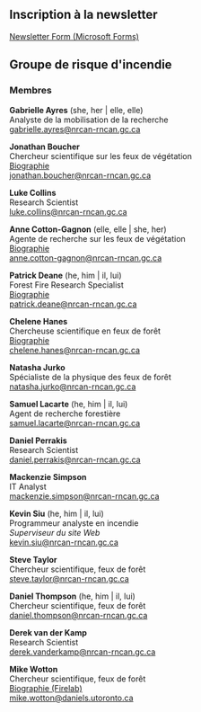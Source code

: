 ## Inscription à la newsletter
[Newsletter Form (Microsoft Forms)](https://forms.office.com/r/jmT8HVrsK8)

## Groupe de risque d'incendie
### Membres
**Gabrielle Ayres** (she, her | elle, elle)  
Analyste de la mobilisation de la recherche  
[gabrielle.ayres@nrcan-rncan.gc.ca](mailto:gabrielle.ayres@nrcan-rncan.gc.ca)  

**Jonathan Boucher**  
Chercheur scientifique sur les feux de végétation  
[Biographie](contacter/Jonathan_Boucher.md)  
[jonathan.boucher@nrcan-rncan.gc.ca](mailto:jonathan.boucher@NRCan-RNCan.gc.ca)  

**Luke Collins**  
Research Scientist  
[luke.collins@nrcan-rncan.gc.ca](mailto:Luke.Collins@NRCan-RNCan.gc.ca)  

**Anne Cotton-Gagnon** (elle, elle | she, her)  
Agente de recherche sur les feux de végétation  
[Biographie](contacter/Anne_Cotton-Gagnon.md)  
[anne.cotton-gagnon@nrcan-rncan.gc.ca](mailto:anne.cotton-gagnon@NRCan-RNCan.gc.ca)  

**Patrick Deane** (he, him | il, lui)  
Forest Fire Research Specialist   
[Biographie](contacter/Patrick_Deane.md)  
[patrick.deane@nrcan-rncan.gc.ca](mailto:Patrick.Deane@NRCan-RNCan.gc.ca)  

**Chelene Hanes**  
Chercheuse scientifique en feux de forêt  
[Biographie](contacter/Chelene_Hanes.md)  
[chelene.hanes@nrcan-rncan.gc.ca](mailto:chelene.hanes@nrcan-rncan.gc.ca)  

**Natasha Jurko**  
Spécialiste de la physique des feux de forêt  
[natasha.jurko@nrcan-rncan.gc.ca](mailto:natasha.jurko@NRCan-RNCan.gc.ca)  

**Samuel Lacarte** (he, him | il, lui)  
Agent de recherche forestière  
[samuel.lacarte@nrcan-rncan.gc.ca](mailto:samuel.lacarte@NRCan-RNCan.gc.ca)  

**Daniel Perrakis**  
Research Scientist  
[daniel.perrakis@nrcan-rncan.gc.ca](mailto:daniel.perrakis@NRCan-RNCan.gc.ca)  

**Mackenzie Simpson**  
IT Analyst  
[mackenzie.simpson@nrcan-rncan.gc.ca](mailto:mackenzie.simpson@NRCan-RNCan.gc.ca)  

**Kevin Siu** (he, him | il, lui)  
Programmeur analyste en incendie  
*Superviseur du site Web*  
[kevin.siu@nrcan-rncan.gc.ca](mailto:kevin.siu@nrcan-rncan.gc.ca)

**Steve Taylor**  
Chercheur scientifique, feux de forêt  
[steve.taylor@nrcan-rncan.gc.ca](mailto:steve.taylor@NRCan-RNCan.gc.ca)  

**Daniel Thompson** (he, him | il, lui)    
Chercheur scientifique, feux de forêt  
[daniel.thompson@nrcan-rncan.gc.ca](mailto:daniel.thompson@NRCan-RNCan.gc.ca)  

**Derek van der Kamp**  
Research Scientist  
[derek.vanderkamp@nrcan-rncan.gc.ca](mailto:Derek.VanDerKamp@NRCan-RNCan.gc.ca)  

**Mike Wotton**  
Chercheur scientifique, feux de forêt  
[Biographie (Firelab)](http://www.firelab.utoronto.ca/people/bmw/)  
[mike.wotton@daniels.utoronto.ca](mailto:mike.wotton@daniels.utoronto.ca)  
